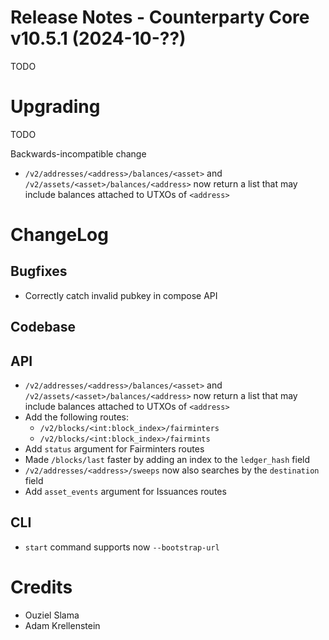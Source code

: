 # Release Notes - Counterparty Core v10.5.1 (2024-10-??)

TODO

# Upgrading

TODO

Backwards-incompatible change
- `/v2/addresses/<address>/balances/<asset>` and `/v2/assets/<asset>/balances/<address>` now return a list that may include balances attached to UTXOs of `<address>`


# ChangeLog

## Bugfixes

- Correctly catch invalid pubkey in compose API

## Codebase


## API

- `/v2/addresses/<address>/balances/<asset>` and `/v2/assets/<asset>/balances/<address>` now return a list that may include balances attached to UTXOs of `<address>`
- Add the following routes:
    * `/v2/blocks/<int:block_index>/fairminters`
    * `/v2/blocks/<int:block_index>/fairmints`
- Add `status` argument for Fairminters routes
- Made `/blocks/last` faster by adding an index to the `ledger_hash` field
- `/v2/addresses/<address>/sweeps` now also searches by the `destination` field
- Add `asset_events` argument for Issuances routes

## CLI

- `start` command supports now `--bootstrap-url`

# Credits

* Ouziel Slama
* Adam Krellenstein
